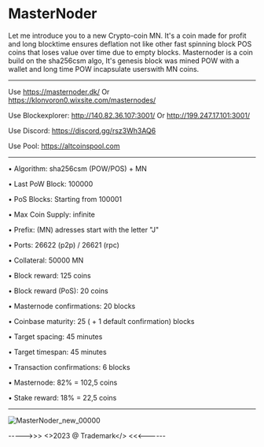 # MasterNoder

Let me introduce you to a new Crypto-coin MN. It's a coin made for profit and long blocktime ensures deflation not like other fast spinning block POS coins that loses value over time due to empty blocks. Masternoder is a coin build on the sha256csm algo, It's genesis block was mined POW with a wallet and long time POW incapsulate userswith MN coins.

---------------------------------------------------------

Use https://masternoder.dk/ 
Or https://klonvoron0.wixsite.com/masternodes/

Use Blockexplorer: http://140.82.36.107:3001/
Or http://199.247.17.101:3001/

Use Discord: https://discord.gg/rsz3Wh3AQ6

Use Pool: https://altcoinspool.com

-------------------------------------------------------

• Algorithm: sha256csm (POW/POS) + MN

• Last PoW Block: 100000

• PoS Blocks: Starting from 100001

• Max Coin Supply: infinite

• Prefix: (MN) adresses start with the letter "J"

• Ports: 26622 (p2p) / 26621 (rpc)

• Collateral: 50000 MN

• Block reward: 125 coins

• Block reward (PoS): 20 coins

• Masternode confirmations: 20 blocks

• Coinbase maturity: 25 ( + 1 default confirmation) blocks

• Target spacing: 45 minutes

• Target timespan: 45 minutes

• Transaction confirmations: 6 blocks

• Masternode: 82% = 102,5 coins

• Stake reward: 18% = 22,5 coins

------------------------------------------------------
![MasterNoder_new_00000](https://github.com/jonK341/MasterNoder/assets/65444803/ca38d7bf-30d9-4494-93d0-45fb590d2233)

----->>> <>2023 @ Trademark</> <<<------
